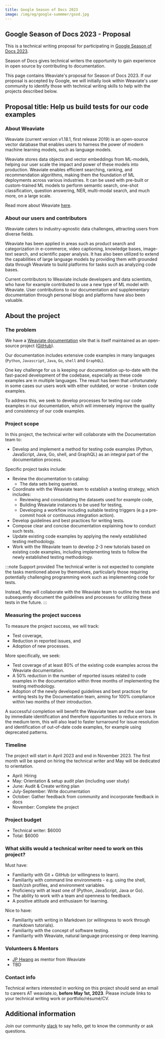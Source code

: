 ```yaml
---
title: Google Season of Docs 2023
image: /img/og/google-summmer/gsod.jpg
---
```


## Google Season of Docs 2023 - Proposal

This is a technical writing proposal for participating in [Google Season of Docs 2023](https://developers.google.com/season-of-docs).

Season of Docs gives technical writers the opportunity to gain experience in open source by contributing to documentation.

This page contains Weaviate's proposal for Season of Docs 2023. If our proposal is accepted by Google, we will initially look within Weaviate's user community to identify those with technical writing skills to help with the projects described below.

## Proposal title: Help us build tests for our code examples

### About Weaviate
Weaviate (current version v1.18.1, first release 2019) is an open-source vector database that enables users to harness the power of modern machine learning models, such as language models.

Weaviate stores data objects and vector embeddings from ML-models, helping our user scale the impact and power of these models into production. Weaviate enables efficient searching, ranking, and recommendation algorithms, making them the foundation of ML deployments across various industries. It can be used with pre-built or custom-trained ML models to perform semantic search, one-shot classification, question answering, NER, multi-modal search, and much more, on a large scale.

Read more about Weaviate [here](/developers/weaviate/).

### About our users and contributors
Weaviate caters to industry-agnostic data challenges, attracting users from diverse fields.

Weaviate has been applied in areas such as product search and categorization in e-commerce, video captioning, knowledge bases, image-text search, and scientific paper analysis. It has also been utilized to extend the capabilities of large language models by providing them with grounded data through Weaviate to build platforms for tasks such as analyzing code bases.

Current contributors to Weaviate include developers and data scientists, who have for example contributed to use a new type of ML model with Weaviate. User contributions to our documentation and supplementary documentation through personal blogs and platforms have also been valuable.

## About the project

### The problem

We have a [Weaviate documentation](/developers/weaviate/) site that is itself maintained as an open-source project ([GitHub](https://github.com/weaviate/weaviate-io)).

Our documentation includes extensive code examples in many languages (`Python`, `Javascript`, `Java`, `Go`, `shell` and `GraphQL`).

One key challenge for us is keeping our documentation up-to-date with the fast-paced development of the codebase, especially as these code examples are in multiple languages. The result has been that unfortunately in some cases our users work with either outdated, or worse - broken code examples.

To address this, we seek to develop processes for testing our code examples in our documentation, which will immensely improve the quality and consistency of our code examples.

### Project scope

In this project, the technical writer will collaborate with the Documentation team to:

* Develop and implement a method for testing code examples (Python, JavaScript, Java, Go, shell, and GraphQL) as an integral part of the documentation process.

Specific project tasks include:

* Review the documentation to catalog:
    * The data sets being queried.
* Coordinate with the Weaviate team to establish a testing strategy, which includes:
    * Reviewing and consolidating the datasets used for example code,
    * Building Weaviate instances to be used for testing,
    * Developing a workflow including suitable testing triggers (e.g a pre-commit hook or continuous integration action).
* Develop guidelines and best practices for writing tests.
* Compose clear and concise documentation explaining how to conduct such tests.
* Update existing code examples by applying the newly established testing methodology.
* Work with the Weaviate team to develop 2-3 new tutorials based on existing code examples, including implementing tests to follow the newly established testing methodology.
<!-- * Nice to have: linters/formatters for all language running automatically -->

:::note Support provided
The technical writer is not expected to complete the tasks mentioned above by themselves, particularly those requiring potentially challenging programming work such as implementing code for tests.

Instead, they will collaborate with the Weaviate team to outline the tests and subsequently document the guidelines and processes for utilizing these tests in the future.
:::

### Measuring the project success

To measure the project success, we will track:
* Test coverage,
* Reduction in reported issues, and
* Adoption of new processes.

More specifically, we seek:
* Test coverage of at least 80% of the existing code examples across the Weaviate documentation.
* A 50% reduction in the number of reported issues related to code examples in the documentation within three months of implementing the testing methodology.
* Adoption of the newly developed guidelines and best practices for writing tests by the Documentation team, aiming for 100% compliance within two months of their introduction.

A successful completion will benefit the Weaviate team and the user base by immediate identification and therefore opportunities to reduce errors. In the medium term, this will also lead to faster turnaround for issue resolution and identification of out-of-date code examples, for example using deprecated patterns.

### Timeline

The project will start in April 2023 and end in November 2023. The first month will be spend on hiring the technical writer and May will be dedicated to orientation.

* April: Hiring
* May: Orientation & setup audit plan (including user study)
* June: Audit & Create writing plan
* July-September: Write documentation
* October: Gather feedback from community and incorporate feedback in docs
* November: Complete the project

### Project budget

* Technical writer: $6000
* Total: $6000

### What skills would a technical writer need to work on this project?

Must have:
* Familiarity with Git + GitHub (or willingness to learn).
* Familiarity with command line environments - e.g. using the shell, bash/zsh profiles, and environment variables.
* Proficiency with at least one of (Python, JavaScript, Java or Go).
* The ability to work with a team and openness to feedback.
* A positive attitude and enthusiasm for learning.

Nice to have:
* Familiarity with writing in Markdown (or willingness to work through markdown tutorials).
* Familiarity with the concept of software testing.
* Familiarity with Weaviate, natural language processing or deep learning.

### Volunteers & Mentors

* [JP Hwang](https://www.linkedin.com/in/jp-hwang/) as mentor from Weaviate
* TBD

### Contact info

Technical writers interested in working on this project should send an email to careers AT weaviate.io, **before May 1st, 2023**. Please include links to your technical writing work or portfolio/résumé/CV.

## Additional information

Join our community [slack](https://weaviate.io/slack) to say hello, get to know the community or ask questions.
